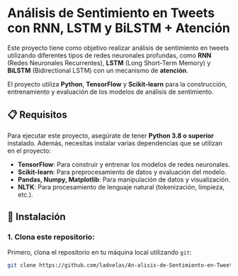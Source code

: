 # Análisis de Sentimiento en Tweets con RNN, LSTM y BiLSTM + Atención

Este proyecto tiene como objetivo realizar análisis de sentimiento en tweets utilizando diferentes tipos de redes neuronales profundas, como **RNN** (Redes Neuronales Recurrentes), **LSTM** (Long Short-Term Memory) y **BiLSTM** (Bidirectional LSTM) con un mecanismo de **atención**.

El proyecto utiliza **Python**, **TensorFlow** y **Scikit-learn** para la construcción, entrenamiento y evaluación de los modelos de análisis de sentimiento.

## 📋 Requisitos

Para ejecutar este proyecto, asegúrate de tener **Python 3.8 o superior** instalado. Además, necesitas instalar varias dependencias que se utilizan en el proyecto:

- **TensorFlow**: Para construir y entrenar los modelos de redes neuronales.
- **Scikit-learn**: Para preprocesamiento de datos y evaluación del modelo.
- **Pandas, Numpy, Matplotlib**: Para manipulación de datos y visualización.
- **NLTK**: Para procesamiento de lenguaje natural (tokenización, limpieza, etc.).

## 🚀 Instalación

### 1. Clona este repositorio:

Primero, clona el repositorio en tu máquina local utilizando `git`:

```bash
git clone https://github.com/ladvelas/An-alisis-de-Sentimiento-en-Tweets-con-LSTM.git
